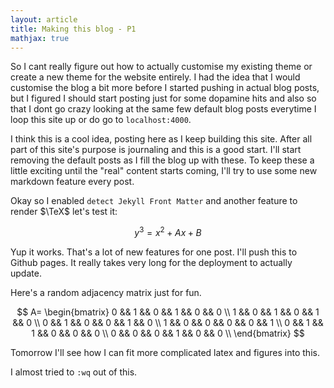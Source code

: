 ```yaml
---
layout: article
title: Making this blog - P1
mathjax: true
---
```


So I cant really figure out how to actually customise my existing theme or create a new theme for the website entirely. I had the idea that I would customise the blog a bit more before I started pushing in actual blog posts, but I figured I should start posting just for some dopamine hits and also so that I dont go crazy looking at the same few default blog posts everytime I loop this site up or do go to `localhost:4000`. 

I think this is a cool idea, posting here as I keep building this site. After all part of this site's purpose is journaling and this is a good start. I'll start removing the default posts as I fill the blog up with these. To keep these a little exciting until the "real" content starts coming, I'll try to use some new markdown feature every post. 

Okay so I enabled `detect Jekyll Front Matter` and another feature to render $\TeX$ let's test it: 

$$y^3 = x^2 + Ax + B$$

Yup it works. That's a lot of new features for one post. I'll push this to Github pages. It really takes very long for the deployment to actually update. 

Here's a random adjacency matrix just for fun.

$$
A=
\begin{bmatrix} 
0 && 1 && 0 && 1 && 0 && 0 \\
1 && 0 && 1 && 0 && 1 && 0 \\
0 && 1 && 0 && 0 && 1 && 0 \\
1 && 0 && 0 && 0 && 0 && 1 \\
0 && 1 && 1 && 0 && 0 && 0 \\
0 && 0 && 0 && 1 && 0 && 0 \\
\end{bmatrix}
$$

Tomorrow I'll see how I can fit more complicated latex and figures into this.

I almost tried to `:wq` out of this. 
